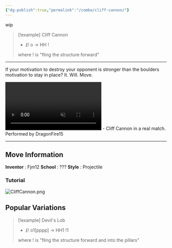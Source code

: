 ```yaml
---
{"dg-publish":true,"permalink":"/combo/cliff-cannon/"}
---
```


wip

> [!example] Cliff Cannon
> -  **/**/ o -> HH !
>
> where ! is "fling the structure forward"
***

If your motivation to destroy your opponent is stronger than the boulders motivation to stay in place? It. Will. Move.

<video controls loop autoplay muted>  
  <source src="https://files.catbox.moe/293nzb.mov" type="video/mp4">  
  Your browser does not support the video tag.  
</video>
 - Cliff Cannon in a real match. Performed by DragonFire15
 
***

## Move Information
**Inventor** : Fjm12
**School** : ???
**Style** : Projectile

### Tutorial

![CliffCannon.png](/img/user/!source/CliffCannon.png)

## Popular Variations

> [!example] Devil's Lob
> - **/**/ o1\[pppp\] -> HH1 !1
> 
> where ! is "fling the structure forward and into the pillars"

